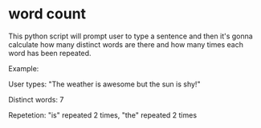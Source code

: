# word count

This python script will prompt user to type a sentence and then it's gonna calculate how many distinct words are there and how many times each word has been repeated.

Example:

User types: "The weather is awesome but the sun is shy!"

Distinct words: 7

Repetetion: 
"is" repeated 2 times, 
"the" repeated 2 times
